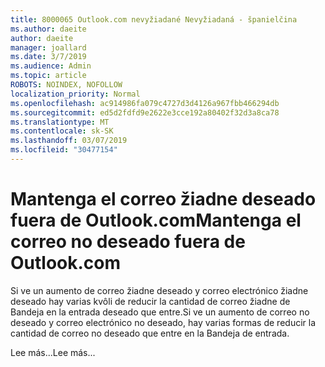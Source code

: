```yaml
---
title: 8000065 Outlook.com nevyžiadané Nevyžiadaná - španielčina
ms.author: daeite
author: daeite
manager: joallard
ms.date: 3/7/2019
ms.audience: Admin
ms.topic: article
ROBOTS: NOINDEX, NOFOLLOW
localization_priority: Normal
ms.openlocfilehash: ac914986fa079c4727d3d4126a967fbb466294db
ms.sourcegitcommit: ed5d2fdfd9e2622e3cce192a80402f32d3a8ca78
ms.translationtype: MT
ms.contentlocale: sk-SK
ms.lasthandoff: 03/07/2019
ms.locfileid: "30477154"
---
```

# <a name="mantenga-el-correo-no-deseado-fuera-de-outlookcom"></a><span data-ttu-id="08cbf-102">Mantenga el correo žiadne deseado fuera de Outlook.com</span><span class="sxs-lookup"><span data-stu-id="08cbf-102">Mantenga el correo no deseado fuera de Outlook.com</span></span>

<span data-ttu-id="08cbf-103">Si ve un aumento de correo žiadne deseado y correo electrónico žiadne deseado hay varias kvôli de reducir la cantidad de correo žiadne de Bandeja en la entrada deseado que entre.</span><span class="sxs-lookup"><span data-stu-id="08cbf-103">Si ve un aumento de correo no deseado y correo electrónico no deseado, hay varias formas de reducir la cantidad de correo no deseado que entre en la Bandeja de entrada.</span></span>

<span data-ttu-id="08cbf-104">Lee más...</span><span class="sxs-lookup"><span data-stu-id="08cbf-104">Lee más...</span></span>